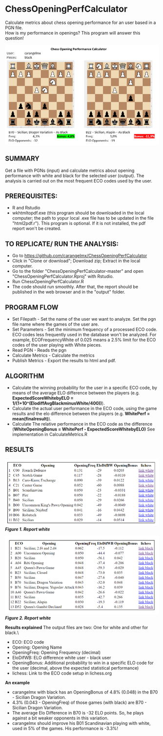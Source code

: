 # ChessOpeningPerfCalculator
Calculate metrics about chess opening performance for an user based in a PGN file.\
How is my performance in openings? This program will answer this question!

![alt text](https://github.com/carangelmx/ChessOpeningPerfCalculator/blob/master/img/ChessOpeningPerfCalculator.PNG)

## SUMMARY

Get a file with PGNs (input) and calculate metrics about opening performance with white and black for the selected user (output). The analysis is carried out on the most frequent ECO codes used by the user.

## PREREQUISITES:
- R and Rstudio
- wkhtmltopdf.exe (this program should be downloaded in the local computer; the path to yopur local .exe file has to be updated in the file "html2pdf.r"). This program is optional. If it is not installed, the pdf report won't be created.

## TO REPLICATE/ RUN THE ANALYSIS:
- Go to https://github.com/carangelmx/ChessOpeningPerfCalculator
- Click in "Clone or download"; Download zip; Extract in the local computer.
- Go to the folder "ChessOpeningPerfCalculator-master" and open "ChessOpeningPerfCalculator.Rproj" with Rstudio.
- Run ChessOpeningPerfCalculator.R
- The code should run smoothly. After that, the report should be published in the web browser and in the "output" folder.

## PROGRAM FLOW
- Set Filepath - Set the name of the user we want to analyze. Set the pgn file name where the games of the user are.
- Set Parameters - Set the minimum frequency of a processed ECO code. ECO codes less frequently used in the database won't be analyzed. For example, ECOFrequencyWhite of 0.025 means a 2.5% limit for the ECO codes of the user playing with White pieces.
- Read PGN - Reads the pgn
- Calculate Metrics - Calculate the metrics
- Publish Metrics - Export the results to html and pdf.

## ALGORITHM
- Calculate the winning probability for the user in a specific ECO code, by means of the average ELO difference between the players (e.g. **ExpectedScoreWhitebyELO = 1/(1+10^(ElodiffAvgBlackminusWhite/400))**).
- Calculate the actual user performance in the ECO code, using the game results and the elo difference between the players (e.g. **WhitePerf = mean(finalresult)**).
- Calculate The relative performance in the ECO code as the difference (**WhiteOpeningBonus = WhitePerf - ExpectedScoreWhitebyELO)**
See implementation in CalculateMetrics.R
  
## RESULTS 
![alt text](https://github.com/carangelmx/ChessOpeningPerfCalculator/blob/master/img/ReportWhite.PNG)
***Figure 1. Report white***

![alt text](https://github.com/carangelmx/ChessOpeningPerfCalculator/blob/master/img/ReportBlack.PNG)
***Figure 2. Report white***

**Results explained**
  The output files are two: One for white and other for black.\
  - ECO: ECO code
  - Opening: Opening Name
  - OpeningFreq: Opening Frequency (decimal)
  - EloDifWB: ELO difference white user - black user
  - OpeningBonus: Additional probability to win in a specific ELO code for the user (decimal, above the expected statistical performance)
  - lichess: Link to the ECO code setup in lichess.org
 
**An example**
  - carangelmx with black has an OpeningBonus of 4.8% (0.048) in the B70 - Sicilian Dragon Variation. 
  - 4.3% (0.043 - OpeningFreq) of those games (with black) are B70 - Sicilian Dragon Variation.
  - The average Elo Difference in B70 is -32 ELO points. So, he plays against a bit weaker opponents in this variation.
  - carangelmx should improve his B01 Scandinavian playing with white, used in 5% of the games. His performance is -3.3%!
